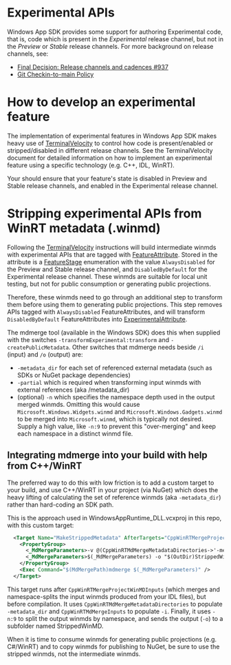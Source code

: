 # Experimental APIs

Windows App SDK provides some support for authoring Experimental code, that is, code which is
present in the _Experimental_ release channel, but not in the _Preview_ or _Stable_ release
channels. For more background on release channels, see:

-   [Final Decision: Release channels and cadences #937](https://github.com/microsoft/WindowsAppSDK/discussions/637)
-   [Git Checkin-to-main Policy](GitCheckinToMainPolicy.md)

# How to develop an experimental feature

The implementation of experimental features in Windows App SDK makes heavy use of
[TerminalVelocity](TerminalVelocity.md) to control how code is present/enabled or stripped/disabled
in different release channels. See the TerminalVelocity document for detailed information on how to
implement an experimental feature using a specific technology (e.g. C++, IDL, WinRT).

Your should ensure that your feature's state is disabled in Preview and Stable release channels, and
enabled in the Experimental release channel.

# Stripping experimental APIs from WinRT metadata (.winmd)

Following the [TerminalVelocity](TerminalVelocity.md) instructions will build intermediate winmds
with experimental APIs that are tagged with
[FeatureAttribute](https://docs.microsoft.com/en-us/uwp/api/windows.foundation.metadata.featureattribute).
Stored in the attribute is a
[FeatureStage](https://docs.microsoft.com/en-us/uwp/api/windows.foundation.metadata.featurestage)
enumeration with the value `AlwaysDisabled` for the Preview and Stable release channel, and
`DisabledByDefault` for the Experimental release channel. These winmds are suitable for local unit
testing, but not for public consumption or generating public projections.

Therefore, these winmds need to go through an additional step to transform them before using them to
generating public projections. This step removes APIs tagged with `AlwaysDisabled`
FeatureAttributes, and will transform `DisabledByDefault` FeatureAttributes into
[ExperimentalAttribute](https://docs.microsoft.com/en-us/uwp/api/windows.foundation.metadata.experimentalattribute).

The mdmerge tool (available in the Windows SDK) does this when supplied with the switches
`-transformExperimental:transform` and `-createPublicMetadata`. Other switches that mdmerge needs
beside `/i` (input) and `/o` (output) are:

-   `-metadata_dir` for each set of referenced external metadata (such as SDKs or NuGet package
    dependencies)
-   `-partial` which is required when transforming input winmds with external references (aka
    /metadata_dir)
-   (optional) `-n` which specifies the namespace depth used in the output merged winmds. Omitting
    this would cause `Microsoft.Windows.Widgets.winmd` and `Microsoft.Windows.Gadgets.winmd` to be
    merged into `Microsoft.winmd`, which is typically not desired. Supply a high value, like `-n:9`
    to prevent this "over-merging" and keep each namespace in a distinct winmd file.

## Integrating mdmerge into your build with help from C++/WinRT

The preferred way to do this with low friction is to add a custom target to your build, and use
C++/WinRT in your project (via NuGet) which does the heavy lifting of calculating the set of
reference winmds (aka `-metadata_dir`) rather than hard-coding an SDK path.

This is the approach used in WindowsAppRuntime_DLL.vcxproj in this repo, with this custom target:

```xml
  <Target Name="MakeStrippedMetadata" AfterTargets="CppWinRTMergeProjectWinMDInputs" BeforeTargets="ClCompile">
    <PropertyGroup>
      <_MdMergeParameters>-v @(CppWinRTMdMergeMetadataDirectories->'-metadata_dir "%(RelativeDir)."', ' ')</_MdMergeParameters>
      <_MdMergeParameters>$(_MdMergeParameters) -o "$(OutDir)StrippedWinMD" @(CppWinRTMdMergeInputs->'-i "%(Identity)"', ' ') -partial -n:9 -createPublicMetadata -transformExperimental:transform</_MdMergeParameters>
    </PropertyGroup>
    <Exec Command="$(MdMergePath)mdmerge $(_MdMergeParameters)" />
  </Target>
```

This target runs after `CppWinRTMergeProjectWinMDInputs` (which merges and namespace-splits the
input winmds produced from your IDL files), but before compilation. It uses
`CppWinRTMdMergeMetadataDirectories` to populate `-metadata_dir` and `CppWinRTMdMergeInputs` to
populate `-i`. Finally, it uses `-n:9` to split the output winmds by namespace, and sends the output
(`-o`) to a subfolder named StrippedWinMD.

When it is time to consume winmds for generating public projections (e.g. C#/WinRT) and to copy
winmds for publishing to NuGet, be sure to use the stripped winmds, not the intermediate winmds.
